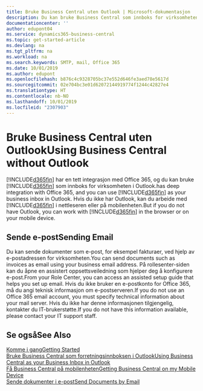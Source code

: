 ```yaml
---
title: Bruke Business Central uten Outlook | Microsoft-dokumentasjon
description: Du kan bruke Business Central som innboks for virksomheten i Outlook fordi den er integrert med Office 365, men du kan også arbeide uten Outlook i en nettleser eller på den mobile enheten.
documentationcenter: ''
author: edupont04
ms.service: dynamics365-business-central
ms.topic: get-started-article
ms.devlang: na
ms.tgt_pltfrm: na
ms.workload: na
ms.search.keywords: SMTP, mail, Office 365
ms.date: 10/01/2019
ms.author: edupont
ms.openlocfilehash: b876c4c9328705bc37e552d646fe3aed78e5617d
ms.sourcegitcommit: 02e704bc3e01d62072144919774f1244c42827e4
ms.translationtype: HT
ms.contentlocale: nb-NO
ms.lasthandoff: 10/01/2019
ms.locfileid: "2307903"
---
```

# <a name="using-business-central-without-outlook"></a><span data-ttu-id="73b7b-103">Bruke Business Central uten Outlook</span><span class="sxs-lookup"><span data-stu-id="73b7b-103">Using Business Central without Outlook</span></span>
[!INCLUDE[d365fin](includes/d365fin_md.md)] <span data-ttu-id="73b7b-104">har en tett integrasjon med Office 365, og du kan bruke [!INCLUDE[d365fin](includes/d365fin_md.md)] som innboks for virksomheten i Outlook.</span><span class="sxs-lookup"><span data-stu-id="73b7b-104">has deep integration with Office 365, and you can use [!INCLUDE[d365fin](includes/d365fin_md.md)] as your business inbox in Outlook.</span></span> <span data-ttu-id="73b7b-105">Hvis du ikke har Outlook, kan du arbeide med [!INCLUDE[d365fin](includes/d365fin_md.md)] i nettleseren eller på mobilenheten.</span><span class="sxs-lookup"><span data-stu-id="73b7b-105">But if you do not have Outlook, you can work with [!INCLUDE[d365fin](includes/d365fin_md.md)] in the browser or on your mobile device.</span></span>  

## <a name="sending-email"></a><span data-ttu-id="73b7b-106">Sende e-post</span><span class="sxs-lookup"><span data-stu-id="73b7b-106">Sending Email</span></span>
<span data-ttu-id="73b7b-107">Du kan sende dokumenter som e-post, for eksempel fakturaer, ved hjelp av e-postadressen for virksomheten.</span><span class="sxs-lookup"><span data-stu-id="73b7b-107">You can send documents such as invoices as email using your business email address.</span></span> <span data-ttu-id="73b7b-108">På rollesenter-siden kan du åpne en assistert oppsettsveiledning som hjelper deg å konfigurere e-post.</span><span class="sxs-lookup"><span data-stu-id="73b7b-108">From your Role Center, you can access an assisted setup guide that helps you set up email.</span></span> <span data-ttu-id="73b7b-109">Hvis du ikke bruker en e-postkonto for Office 365, må du angi teknisk informasjon om e-postserveren.</span><span class="sxs-lookup"><span data-stu-id="73b7b-109">If you do not use an Office 365 email account, you must specify technical information about your mail server.</span></span> <span data-ttu-id="73b7b-110">Hvis du ikke har denne informasjonen tilgjengelig, kontakter du IT-brukerstøtte.</span><span class="sxs-lookup"><span data-stu-id="73b7b-110">If you do not have this information available, please contact your IT support staff.</span></span>  


## <a name="see-also"></a><span data-ttu-id="73b7b-111">Se også</span><span class="sxs-lookup"><span data-stu-id="73b7b-111">See Also</span></span>
[<span data-ttu-id="73b7b-112">Komme i gang</span><span class="sxs-lookup"><span data-stu-id="73b7b-112">Getting Started</span></span>](product-get-started.md)  
[<span data-ttu-id="73b7b-113">Bruke Business Central som forretningsinnboksen i Outlook</span><span class="sxs-lookup"><span data-stu-id="73b7b-113">Using Business Central as your Business Inbox in Outlook</span></span>](admin-outlook.md)  
[<span data-ttu-id="73b7b-114">Få Business Central på mobilenheten</span><span class="sxs-lookup"><span data-stu-id="73b7b-114">Getting Business Central on my Mobile Device</span></span>](install-mobile-app.md)  
[<span data-ttu-id="73b7b-115">Sende dokumenter i e-post</span><span class="sxs-lookup"><span data-stu-id="73b7b-115">Send Documents by Email</span></span>](ui-how-send-documents-email.md)
